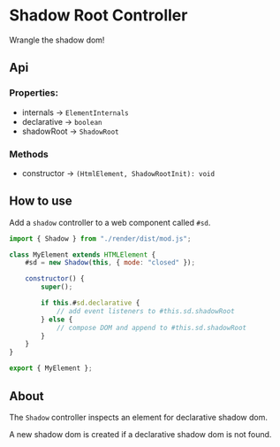 # Shadow Root Controller

Wrangle the shadow dom!

## Api

### Properties:

- internals -> `ElementInternals`
- declarative -> `boolean`
- shadowRoot -> `ShadowRoot`

### Methods

- constructor -> `(HtmlElement, ShadowRootInit): void`

## How to use

Add a `shadow` controller to a web component called `#sd`.

```js
import { Shadow } from "./render/dist/mod.js";

class MyElement extends HTMLElement {
	#sd = new Shadow(this, { mode: "closed" });

	constructor() {
		super();

		if this.#sd.declarative {
			// add event listeners to #this.sd.shadowRoot
		} else {
			// compose DOM and append to #this.sd.shadowRoot
		}
	}
}

export { MyElement };
```

## About

The `Shadow` controller inspects an element for declarative shadow dom.

A new shadow dom is created if a declarative shadow dom is not found.
